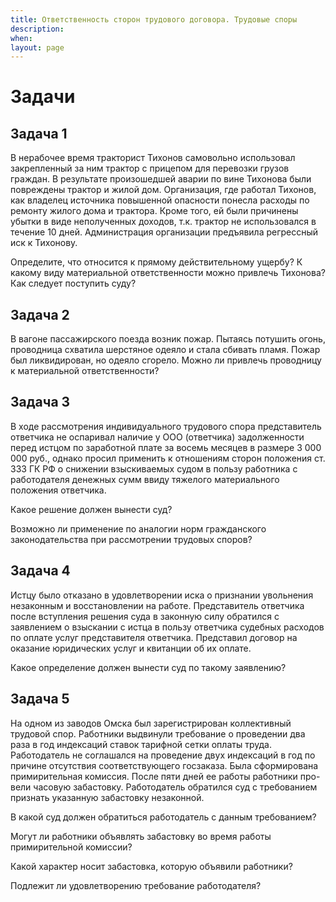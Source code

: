 ```yaml
---
title: Ответственность сторон трудового договора. Трудовые споры
description:
when:
layout: page
---
```


# Задачи

## Задача 1

В нерабочее время тракторист Тихонов самовольно использовал закрепленный за ним трактор с прицепом для перевозки грузов граждан. В результате произошедшей аварии по вине Тихонова были повреждены трактор и жилой дом. Организация, где работал Тихонов, как владелец источника повышенной опасности понесла расходы по ремонту жилого дома и трактора. Кроме того, ей были причинены убытки в виде неполученных доходов, т.к. трактор не использовался в течение 10 дней. Администрация организации предъявила регрессный иск к Тихонову.

Определите, что относится к прямому действительному ущербу? К какому виду материальной ответственности можно привлечь Тихонова? Как следует поступить суду?

## Задача 2

В вагоне пассажирского поезда возник пожар. Пытаясь потушить огонь, проводница схватила шерстяное одеяло и стала сбивать пламя. Пожар был ликвидирован, но одеяло сгорело. Можно ли привлечь проводницу к материальной ответственности?

## Задача 3

В ходе рассмотрения индивидуального трудового спора представитель ответчика не оспаривал наличие у ООО (ответчика) задолженности перед истцом по заработной плате за восемь месяцев в размере 3 000 000 руб., однако просил применить к отношениям сторон положения ст. 333 ГК РФ о снижении взыскиваемых судом в пользу работника с работодателя денежных сумм ввиду тяжелого материального положения ответчика.

Какое решение должен вынести суд?

Возможно ли применение по аналогии норм гражданского законодательства при рассмотрении трудовых споров?

## Задача 4

Истцу было отказано в удовлетворении иска о признании увольнения незаконным и восстановлении на работе. Представитель ответчика после вступления решения суда в законную силу обратился с заявлением о взыскании с истца в пользу ответчика судебных расходов по оплате услуг представителя ответчика. Представил договор на оказание юридических услуг и квитанции об их оплате.

Какое определение должен вынести суд по такому заявлению?

## Задача 5

На одном из заводов Омска был зарегистрирован коллективный трудовой спор. Работники выдвинули требование о проведении два раза в год индексаций ставок тарифной сетки оплаты труда. Работодатель не соглашался на проведение двух индексаций в год по причине отсутствия соответствующего госзаказа. Была сформирована примирительная комиссия. После пяти дней ее работы работники про-вели часовую забастовку. Работодатель обратился суд с требованием признать указанную забастовку незаконной.

В какой суд должен обратиться работодатель с данным требованием?

Могут ли работники объявлять забастовку во время работы примирительной комиссии?

Какой характер носит забастовка, которую объявили работники?

Подлежит ли удовлетворению требование работодателя?
